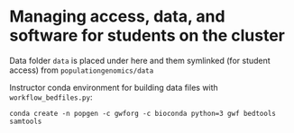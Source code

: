 
# Managing access, data, and software for students on the cluster



Data folder `data` is placed under here and them symlinked (for student access) from `populationgenomics/data`




Instructor conda environment for building data files with `workflow_bedfiles.py`:

    conda create -n popgen -c gwforg -c bioconda python=3 gwf bedtools samtools